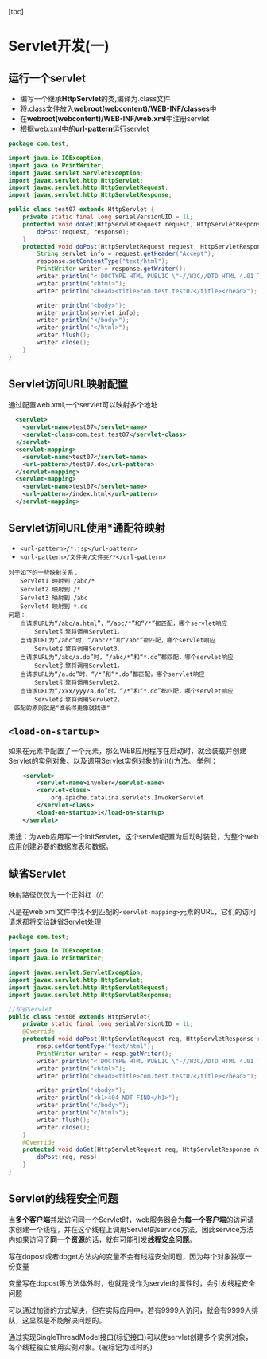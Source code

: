 [toc]
# Servlet开发(一)
## 运行一个servlet
* 编写一个继承**HttpServlet**的类,编译为.class文件
* 将.class文件放入**webroot(webcontent)/WEB-INF/classes**中
* 在**webroot(webcontent)/WEB-INF/web.xml**中注册servlet
* 根据web.xml中的**url-pattern**运行servlet

```java
package com.test;

import java.io.IOException;
import java.io.PrintWriter;
import javax.servlet.ServletException;
import javax.servlet.http.HttpServlet;
import javax.servlet.http.HttpServletRequest;
import javax.servlet.http.HttpServletResponse;

public class test07 extends HttpServlet {
	private static final long serialVersionUID = 1L;
	protected void doGet(HttpServletRequest request, HttpServletResponse response) throws ServletException, IOException {
		doPost(request, response);
	}
	protected void doPost(HttpServletRequest request, HttpServletResponse response) throws ServletException, IOException {
		String servlet_info = request.getHeader("Accept");
		response.setContentType("text/html");
		PrintWriter writer = response.getWriter();
		writer.println("<!DOCTYPE HTML PUBLIC \"-//W3C//DTD HTML 4.01 Transitional//EN\">");
		writer.println("<html>");
		writer.println("<head><title>com.test.test07</title></head>");

		writer.println("<body>");
		writer.println(servlet_info);
		writer.println("</body>");
		writer.println("</html>");
		writer.flush();
		writer.close();
	}
}
```
## Servlet访问URL映射配置
通过配置web.xml,一个servlet可以映射多个地址
```xml
  <servlet>
    <servlet-name>test07</servlet-name>
    <servlet-class>com.test.test07</servlet-class>
  </servlet>
  <servlet-mapping>
    <servlet-name>test07</servlet-name>
    <url-pattern>/test07.do</url-pattern>
  </servlet-mapping>
  <servlet-mapping>
    <servlet-name>test07</servlet-name>
    <url-pattern>/index.html</url-pattern>
  </servlet-mapping>
```
## Servlet访问URL使用*通配符映射
* `<url-pattern>/*.jsp</url-pattern>`
* `<url-pattern>/文件夹/文件夹/*</url-pattern>`

```
对于如下的一些映射关系：
　　Servlet1 映射到 /abc/* 
　　Servlet2 映射到 /* 
　　Servlet3 映射到 /abc 
　　Servlet4 映射到 *.do 
问题：
　　当请求URL为“/abc/a.html”，“/abc/*”和“/*”都匹配，哪个servlet响应
    　　Servlet引擎将调用Servlet1。
　　当请求URL为“/abc”时，“/abc/*”和“/abc”都匹配，哪个servlet响应
    　　Servlet引擎将调用Servlet3。
　　当请求URL为“/abc/a.do”时，“/abc/*”和“*.do”都匹配，哪个servlet响应
    　　Servlet引擎将调用Servlet1。
　　当请求URL为“/a.do”时，“/*”和“*.do”都匹配，哪个servlet响应
    　　Servlet引擎将调用Servlet2。
　　当请求URL为“/xxx/yyy/a.do”时，“/*”和“*.do”都匹配，哪个servlet响应
    　　Servlet引擎将调用Servlet2。
　匹配的原则就是"谁长得更像就找谁"
```

## `<load-on-startup>`
如果在<servlet>元素中配置了一个<load-on-startup>元素，那么WEB应用程序在启动时，就会装载并创建Servlet的实例对象、以及调用Servlet实例对象的init()方法。
举例：
```xml
    <servlet>
        <servlet-name>invoker</servlet-name>
        <servlet-class>
            org.apache.catalina.servlets.InvokerServlet
        </servlet-class>
        <load-on-startup>1</load-on-startup>
    </servlet>
```
用途：为web应用写一个InitServlet，这个servlet配置为启动时装载，为整个web应用创建必要的数据库表和数据。

## 缺省Servlet

映射路径仅仅为一个正斜杠（/）

凡是在web.xml文件中找不到匹配的`<servlet-mapping>`元素的URL，它们的访问请求都将交给缺省Servlet处理
```java
package com.test;

import java.io.IOException;
import java.io.PrintWriter;

import javax.servlet.ServletException;
import javax.servlet.http.HttpServlet;
import javax.servlet.http.HttpServletRequest;
import javax.servlet.http.HttpServletResponse;

//却省Servlet
public class test06 extends HttpServlet{
	private static final long serialVersionUID = 1L;
	@Override
	protected void doPost(HttpServletRequest req, HttpServletResponse resp) throws ServletException, IOException {
		resp.setContentType("text/html");
		PrintWriter writer = resp.getWriter();
		writer.println("<!DOCTYPE HTML PUBLIC \"-//W3C//DTD HTML 4.01 Transitional//EN\">");
		writer.println("<html>");
		writer.println("<head><title>com.test.test07</title></head>");

		writer.println("<body>");
		writer.println("<h1>404 NOT FIND</h1>");
		writer.println("</body>");
		writer.println("</html>");
		writer.flush();
		writer.close();
	}
	@Override
	protected void doGet(HttpServletRequest req, HttpServletResponse resp) throws ServletException, IOException {
		doPost(req, resp);
	}
}

```

## Servlet的线程安全问题
当**多个客户端**并发访问同一个Servlet时，web服务器会为**每一个客户端**的访问请求创建一个线程，并在这个线程上调用Servlet的service方法，因此service方法内如果访问了**同一个资源**的话，就有可能引发**线程安全问题**。

写在dopost或者doget方法内的变量不会有线程安全问题，因为每个对象独享一份变量

变量写在dopost等方法体外时，也就是说作为servlet的属性时，会引发线程安全问题

可以通过加锁的方式解决，但在实际应用中，若有9999人访问，就会有9999人排队，这显然是不能解决问题的。

通过实现SingleThreadModel接口(标记接口)可以使servlet创建多个实例对象，每个线程独立使用实例对象。(被标记为过时的)
